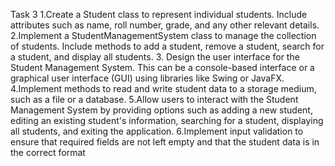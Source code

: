 Task 3
1.Create a Student class to represent individual students. Include attributes such as name, roll
number, grade, and any other relevant details.
2.Implement a StudentManagementSystem class to manage the collection of students. Include
methods to add a student, remove a student, search for a student, and display all students.
3. Design the user interface for the Student Management System. This can be a console-based
interface or a graphical user interface (GUI) using libraries like Swing or JavaFX.
4.Implement methods to read and write student data to a storage medium, such as a file or a
database.
5.Allow users to interact with the Student Management System by providing options such as
adding a new student, editing an existing student's information, searching for a student, displaying all
students, and exiting the application.
6.Implement input validation to ensure that required fields are not left empty and that the student
data is in the correct format
